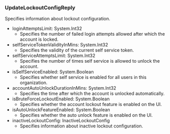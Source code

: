 ### UpdateLockoutConfigReply
Specifies information about lockout configuration.

- loginAttemptsLimit: System.Int32
  - Specifies the number of failed login attempts allowed after which the account is locked.
- selfServiceTokenValidityInMins: System.Int32
  - Specifies the validity of the current self service token.
- selfServiceAttemptsLimit: System.Int32
  - Specifies the number of times self service is allowed to unlock the account.
- isSelfServiceEnabled: System.Boolean
  - Specifies whether self service is enabled for all users in this organization.
- accountAutoUnlockDurationInMins: System.Int32
  - Specifies the time after which the account is unlocked automatically.
- isBruteForceLockoutEnabled: System.Boolean
  - Specifies whether the account lockout feature is enabled on the UI.
- isAutoUnlockFeatureEnabled: System.Boolean
  - Specifies whether the auto unlock feature is enabled on the UI.
- inactiveLockoutConfig: InactiveLockoutConfig
  - Specifies information about inactive lockout configuration.
